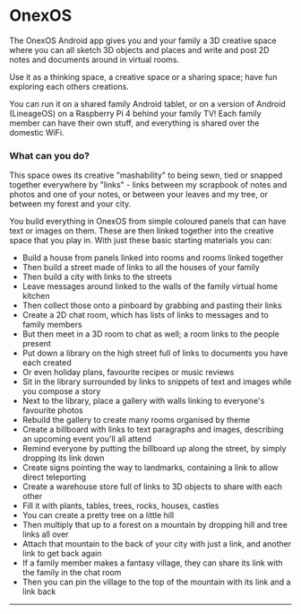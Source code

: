 
# OnexOS

The OnexOS Android app gives you and your family a 3D creative space where you can
all sketch 3D objects and places and write and post 2D notes and documents around in
virtual rooms.

Use it as a thinking space, a creative space or a sharing space; have fun exploring each
others creations.

You can run it on a shared family Android tablet, or on a version of Android (LineageOS)
on a Raspberry Pi 4 behind your family TV! Each family member can have their own stuff,
and everything is shared over the domestic WiFi.

### What can you do?

This space owes its creative "mashability" to being sewn, tied or snapped together
everywhere by "links" - links between my scrapbook of notes and photos and one of your
notes, or between your leaves and my tree, or between my forest and your city.

You build everything in OnexOS from simple coloured panels that can have text or images
on them. These are then linked together into the creative space that you play in. With
just these basic starting materials you can:

 - Build a house from panels linked into rooms and rooms linked together
 - Then build a street made of links to all the houses of your family
 - Then build a city with links to the streets
 - Leave messages around linked to the walls of the family virtual home kitchen
 - Then collect those onto a pinboard by grabbing and pasting their links
 - Create a 2D chat room, which has lists of links to messages and to family members
 - But then meet in a 3D room to chat as well; a room links to the people present
 - Put down a library on the high street full of links to documents you have each created
 - Or even holiday plans, favourite recipes or music reviews
 - Sit in the library surrounded by links to snippets of text and images while you
   compose a story
 - Next to the library, place a gallery with walls linking to everyone's favourite photos
 - Rebuild the gallery to create many rooms organised by theme
 - Create a billboard with links to text paragraphs and images, describing an upcoming
   event you'll all attend
 - Remind everyone by putting the billboard up along the street, by simply dropping its
   link down
 - Create signs pointing the way to landmarks, containing a link to allow direct teleporting
 - Create a warehouse store full of links to 3D objects to share with each other
 - Fill it with plants, tables, trees, rocks, houses, castles
 - You can create a pretty tree on a little hill
 - Then multiply that up to a forest on a mountain by dropping hill and tree links all over
 - Attach that mountain to the back of your city with just a link, and another link to
   get back again
 - If a family member makes a fantasy village, they can share its link with the family
   in the chat room
 - Then you can pin the village to the top of the mountain with its link and a link back

____________________________________




